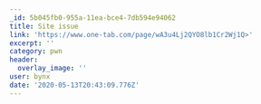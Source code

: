 ```yaml
---
_id: 5b045fb0-955a-11ea-bce4-7db594e94062
title: Site issue
link: 'https://www.one-tab.com/page/wA3u4Lj2QYO8lb1Cr2Wj1Q>'
excerpt: ''
category: pwn
header:
  overlay_image: ''
user: bynx
date: '2020-05-13T20:43:09.776Z'
---
```


